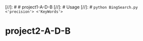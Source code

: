 [//]: # # project1-A-D-B
[//]: # Usage 
[//]: # `python BingSearch.py <'precision'> <'KeyWords'>`
# project2-A-D-B
